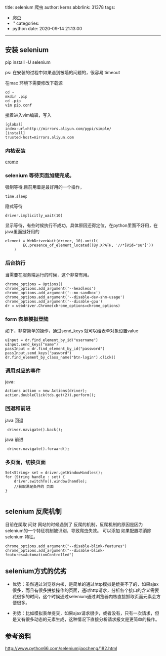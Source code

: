 title: selenium 爬虫
author: kerns
abbrlink: 31378
tags:
  - 爬虫
  - ''
categories:
  - python
date: 2020-09-14 21:13:00
---
## 安装 selenium

pip install -U selenium

ps: 在安装的过程中如果遇到被墙的问题的，很容易 timeout

在mac 环境下需要修改下载源
```
cd ~
mkdir .pip
cd .pip
vim pip.conf
```

接着进入vim编辑，写入
```
[global]
index-url=http://mirrors.aliyun.com/pypi/simple/
[install]
trusted-host=mirrors.aliyun.com
```

### 内核安装
[crome](https://chromedriver.chromium.org/)


### selenium 等待页面加载完成。

强制等待,目前用着是最好用的一个操作，

```
time.sleep
```

隐式等待
```
driver.implicitly_wait(10)
```
显示等待，有些时候执行不成功，具体原因还得定位，在python里面不好用，在java里面挺好用的
```
element = WebDriverWait(driver, 10).until(
        EC.presence_of_element_located((By.XPATH, '//*[@id="su"]'))
    )
```


### 后台执行

当需要在服务端运行的时候，这个非常有用。

```
chrome_options = Options()
chrome_options.add_argument('--headless') chrome_options.add_argument('--no-sandbox')
chrome_options.add_argument('--disable-dev-shm-usage')
chrome_options.add_argument('--disable-gpu')
dr = webdriver.Chrome(chrome_options=chrome_options)
```

### form 表单模拟登陆

如下，非常简单的操作，通过send_keys 就可以给表单对象设置value
```
uInput = dr.find_element_by_id("username")
uInput.send_keys("name")
passInput = dr.find_element_by_id("password")
passInput.send_keys("pasword")
dr.find_element_by_class_name("btn-login").click()
```

### 调用对应的事件
java:
```
Actions action = new Actions(driver);
action.doubleClick(tds.get(2)).perform();
```

### 回退和前进

java 回退
```
 driver.navigate().back();
```

java 前进
```
 driver.navigate().forward();
```

### 多页面，切换页面

```
Set<String> set = driver.getWindowHandles();
for (String handle : set) {
    driver.switchTo().window(handle);
    //获取满足条件的 页面
}
                            
```

## selenium 反爬机制

目前在爬取 问财 网站的时候遇到了 反爬的机制，反爬机制的原因是因为selenium的一个特征机制被识别，导致爬虫失效。
可以添加 如果配置项消除 selenium 特征。

```
chrome_options.add_argument("--disable-blink-features")
chrome_options.add_argument("--disable-blink-features=AutomationControlled")
```





## selenium方式的优劣

* 优势：虽然通过浏览器内核，是简单的通过http模拟是媲美不了的，如果ajax很多，而且有很多拼接操作的页面，通过http请求，分析各个接口的含义需要花很多的时间，这个时候通过selenium通过浏览器内核直接抓取页面元素会方便很多。

* 劣势：比如模拟表单提交，如果ajax请求很少，或者没有，只有一次请求，但是又有很多动态的元素生成，这种情况下直接分析请求报文是更简单的操作。



## 参考资料


http://www.python66.com/seleniumjiaocheng/182.html